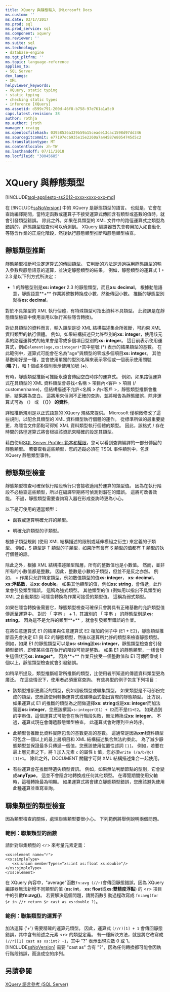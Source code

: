 ```yaml
---
title: XQuery 與靜態輸入 |Microsoft Docs
ms.custom: ''
ms.date: 03/17/2017
ms.prod: sql
ms.prod_service: sql
ms.component: xquery
ms.reviewer: ''
ms.suite: sql
ms.technology:
- database-engine
ms.tgt_pltfrm: ''
ms.topic: language-reference
applies_to:
- SQL Server
dev_langs:
- XML
helpviewer_keywords:
- XQuery, static typing
- static typing
- checking static types
- inference [XQuery]
ms.assetid: d599c791-200d-46f8-b758-97e761a1a5c0
caps.latest.revision: 38
author: rothja
ms.author: jroth
manager: craigg
ms.openlocfilehash: 03958536a329b59a15ceade13cac1598d97dd346
ms.sourcegitcommit: e77197ec6935e15e2260a7a44587e8054745d5c2
ms.translationtype: MT
ms.contentlocale: zh-TW
ms.lasthandoff: 07/11/2018
ms.locfileid: "38045685"
---
```

# <a name="xquery-and-static-typing"></a>XQuery 與靜態類型
[!INCLUDE[tsql-appliesto-ss2012-xxxx-xxxx-xxx-md](../includes/tsql-appliesto-ss2012-xxxx-xxxx-xxx-md.md)]

  在 [!INCLUDE[ssNoVersion](../includes/ssnoversion-md.md)] 中的 XQuery 是靜態類型的語言。 也就是，它會在查詢編譯期間，當特定函數或運算子不接受運算式傳回含有類型或基數的值時，就會引發類型錯誤。 除此之外，如果在具類型的 XML 文件中的路徑運算式之類型為錯誤的，靜態類型檢查也可以偵測到。 XQuery 編譯器首先會套用加入如自動化等隱含作業的正規化階段，然後執行靜態類型推斷和靜態類型檢查。  
  
## <a name="static-type-inference"></a>靜態類型推斷  
 靜態類型推斷可決定運算式的傳回類型。 它判斷的方法是透過採用靜態類型的輸入參數與靜態語意的運算，並決定靜態類型的結果。 例如，靜態類型的運算式 1 + 2.3 是以下列方式所決定：  
  
-   1 的靜態型別是**xs: integer** 2.3 的靜態類型，而且**xs: decimal**。 根據動態語意，靜態語意**+** 作業將整數轉換成小數，然後傳回小數。 推斷的靜態型別就得**xs: decimal**。  
  
 對於不具類型的 XML 執行個體，有特殊類型可指出資料不具類型。 此資訊是在靜態類型檢查中使用並用以執行某些隱含轉換)。  
  
 對於具類型的資料而言，輸入類型是從 XML 結構描述集合所推斷，可約束 XML 資料類型的執行個體。 例如，如果結構描述只允許型別的**xs: integer**，使用該元素的路徑運算式的結果會是零或多個項目型別的**xs: integer**。 這目前表示使用運算式，例如`element(age,xs:integer)*`其中星號 (\*) 表示的結果類型的基數。 在此範例中，運算式可能會在名為"age"與類型的零或多個項目**xs: integer**。 其他基數剛好是一種，並會使用單獨的型別名稱來表示零個或一個表示使用問號 (**嗎？**)，和 1 個或多個則表示使用加號 (**+**).  
  
 有時，靜態類型推斷可推斷永遠會傳回空白時序的運算式。 例如，如果路徑運算式在具類型的 XML 資料類型會尋找\<名稱 > 項目內\<客戶 > 項目 (/ customer/name)，但結構描述不允許\<名稱 > 內\<客戶 >，靜態類型推斷會推斷，結果將為空白。 這將用來偵測不正確的查詢，並將報告為靜態錯誤，除非運算式可為 （） 或 **（（）） 的資料**。  
  
 詳細推斷規則是以正式語意的 XQuery 規格來提供。 Microsoft 僅稍微修改了這些規則，以配合具類型的 XML 資料類型執行個體的運作。 從標準所做的最重要變更，為隱含文件節點可得知 XML 資料類型執行個體的類型。 因此，該格式 / 存在時間的路徑運算式將會根據該資訊來精確的設定其類型。  
  
 藉由使用[SQL Server Profiler 範本和權限](../tools/sql-server-profiler/sql-server-profiler-templates-and-permissions.md)，您可以看到查詢編譯的一部分傳回的靜態類型。 若要查看這些類型，您的追蹤必須在 TSQL 事件類別中，包含 XQuery 靜態類型事件。  
  
## <a name="static-type-checking"></a>靜態類型檢查  
 靜態類型檢查可確保執行階段執行只會接收適用於運算的類型值。 因為在執行階段不必檢查這些類型，所以在編譯早期將可偵測到潛在的錯誤。 這將可改善效能。 不過，靜態類型需要查詢寫入器在形成查詢時更為小心。  
  
 以下是可使用的適當類型：  
  
-   函數或運算明確允許的類型。  
  
-   明確允許類型的子類型。  
  
 根據子類型規則 (使用 XML 結構描述的限制或延伸模組之衍生) 來定義的子類型。 例如，S 類型是 T 類型的子類型，如果所有含有 S 類型的值都有 T 類型的執行個體的話。  
  
 除此之外，根據 XML 結構描述類型階層，所有的整數值也是小數值。 然而，並非所有的小數值都是整數。 因此，整數是小數的子類型，但並不是反之亦然。 例如， **+** 作業只允許特定類型，例如數值類型的值**xs: integer**， **xs: decimal**， **xs:浮點數**，並**xs: double**。 如果其他類型的值，例如**xs: string**，會傳遞，此作業會引發類型錯誤。 這稱為強式類型。 其他類型的值 (例如用以指出不具類型的 XML 之自動類型) 可隱含轉換為作業可接受的類型值。 這稱為弱式類型。  
  
 如果在隱含轉換後需要它，靜態類型檢查可確保只會將具有正確基數的允許類型值傳遞至運算中。 對於 「 字串 」 + 1，其識別的 「 字串 」 的靜態型別是**xs: string**。 因為這不是允許的類型**+** ，就會引發類型錯誤的作業。  
  
 在將任意運算式 E1 的結果與任意運算式 E2 相加的例子中 (E1 + E2)，靜態類型推斷首先會決定 E1 與 E2 的靜態類型，然後以運算所允許的類型來檢查靜態類型。 例如，如果 E1 的靜態類型可以是**xs: string**該**xs: integer**，靜態類型檢查會引發類型錯誤，即使某些值在執行的階段可能是整數。 如果 E1 的靜態類型，一樣會發生這個狀況**xs: integer\***。 因為**+** 作業只接受一個整數值和 E1 可傳回零或 1 個以上，靜態類型檢查就會引發錯誤。  
  
 如稍早所提及，類型推斷經常所推斷的類型，比使用者所知道的傳遞資料類型更為廣泛。 在這些情況下，使用者必須重寫查詢。 有些典型的例子包含下列項目：  
  
-   該類型推斷更廣泛的類型，例如超級類型或聯集類型。 如果類型是不可部份完成的類型，您應該使用轉換運算式或建構函式指出實際的靜態類型。 比方說，如果運算式 E1 的推斷的類型為之間做選擇**xs: string**或是**xs: integer**而加法需要**xs: integer**，您應該撰寫`xs:integer(E1) + E2`而不是`E1+E2`。 如果遇到的字串值，這個運算式可能會在執行階段失敗，無法轉換成**xs: integer**。 不過，運算式現在會傳遞靜態類型檢查。 此運算式會對應到空白時序。  
  
-   此類型會推斷比資料實際包含的基數更高的基數。 這通常是因為**xml**資料類型可包含一個以上的最上層項目和 XML 結構描述集合無法約束此。 為了減少靜態類型並保證最多只傳遞一個值，您應該使用位置性述詞 `[1]`。 例如，若要在最上層元素之下，將 1 加入元素 `c` 的屬性 `b` 值，您必須`write (/a/b/@c)[1]+1`。 除此之外，DOCUMENT 關鍵字可與 XML 結構描述集合一起使用。  
  
-   有些運算會在推斷時遺失類型資訊。 例如，如果無法判斷節點的型別，它會變成**anyType**。 這並不會隱含地轉換成任何其他類型。 在導覽期間使用父軸時，這種轉換最為明顯。 如果運算式將會建立靜態類型錯誤，您應該避免使用此種運算並重寫查詢。  
  
## <a name="type-checking-of-union-types"></a>聯集類型的類型檢查  
 因為類型檢查的關係，處理聯集類型要很小心。 下列範例將舉例說明兩個問題。  
  
### <a name="example-function-over-union-type"></a>範例：聯集類型的函數  
 請針對聯集類型的 <`r`> 來考量元素定義：  
  
```  
<xs:element name="r">  
<xs:simpleType>  
   <xs:union memberTypes="xs:int xs:float xs:double"/>  
</xs:simpleType>  
</xs:element>  
```  
  
 在 XQuery 內容中，"average"函數`fn:avg (//r)`會傳回靜態錯誤，因為 XQuery 編譯器無法新增不同類型的值 (**xs: int**， **xs: float**或**xs:雙精度浮點**) 的 <`r`> 項目中的引數**fn:avg()**。 若要解決這個問題，請將函數引動過程改寫成 `fn:avg(for $r in //r return $r cast as xs:double ?)`。  
  
### <a name="example-operator-over-union-type"></a>範例：聯集類型的運算子  
 加法運算 ('+') 需要精確的運算元類型。 因此，運算式 `(//r)[1] + 1` 會傳回靜態錯誤，其中含有前述之元素 <`r`> 的類型定義。 有一種解決方法，就是將它改寫成 `(//r)[1] cast as xs:int? +1`，其中 "?" 表示出現次數 0 或 1。 [!INCLUDE[ssNoVersion](../includes/ssnoversion-md.md)] 需要 "cast as" 含有 "?"，因為任何轉換都可能會因執行階段錯誤，而造成空的序列。  
  
## <a name="see-also"></a>另請參閱  
 [XQuery 語言參考 &#40;SQL Server&#41;](../xquery/xquery-language-reference-sql-server.md)  
  
  
